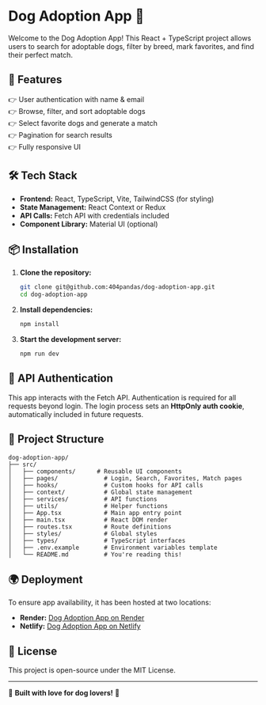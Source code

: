 # Dog Adoption App 🐶

Welcome to the Dog Adoption App! This React + TypeScript project allows users to search for adoptable dogs, filter by breed, mark favorites, and find their perfect match.

## 🚀 Features

👉 User authentication with name & email  
👉 Browse, filter, and sort adoptable dogs  
👉 Select favorite dogs and generate a match  
👉 Pagination for search results  
👉 Fully responsive UI

## 🛠️ Tech Stack

- **Frontend:** React, TypeScript, Vite, TailwindCSS (for styling)
- **State Management:** React Context or Redux
- **API Calls:** Fetch API with credentials included
- **Component Library:** Material UI (optional)

## 📦 Installation

1. **Clone the repository:**

   ```sh
   git clone git@github.com:404pandas/dog-adoption-app.git
   cd dog-adoption-app
   ```

2. **Install dependencies:**

   ```sh
   npm install
   ```

3. **Start the development server:**
   ```sh
   npm run dev
   ```

## 🔑 API Authentication

This app interacts with the Fetch API. Authentication is required for all requests beyond login. The login process sets an **HttpOnly auth cookie**, automatically included in future requests.

## 📌 Project Structure

```
dog-adoption-app/
├── src/
│   ├── components/      # Reusable UI components
│   ├── pages/             # Login, Search, Favorites, Match pages
│   ├── hooks/             # Custom hooks for API calls
│   ├── context/           # Global state management
│   ├── services/          # API functions
│   ├── utils/             # Helper functions
│   ├── App.tsx            # Main app entry point
│   ├── main.tsx           # React DOM render
│   ├── routes.tsx         # Route definitions
│   ├── styles/            # Global styles
│   ├── types/             # TypeScript interfaces
│   ├── .env.example       # Environment variables template
│   └── README.md          # You're reading this!
```

## 🌍 Deployment

To ensure app availability, it has been hosted at two locations:

- **Render:** [Dog Adoption App on Render](https://dog-adoption-app-pztt.onrender.com/)
- **Netlify:** [Dog Adoption App on Netlify](https://dog-adoption-app-fetch.netlify.app/)

## 💜 License

This project is open-source under the MIT License.

---

🐾 **Built with love for dog lovers!** 🐾

<!-- Correct:
https://frontend-take-home-service.fetch.com/dogs/search?breeds=Basenji&breeds=Beagle&size=25&sort=breed:asc&from=25

Incorrect:
https://frontend-take-home-service.fetch.com/dogs/search?breeds=Basenji,Beagle&size=25&sort=breed:asc&from=25
https://frontend-take-home-service.fetch.com/dogs/search?breeds=Basenji%2CBeagle&size=25&sort=breed:asc&from=25
https://frontend-take-home-service.fetch.com/dogs/search?breeds=Basenji%26Beagle&size=25&sort=breed:asc&from=25
https://frontend-take-home-service.fetch.com/dogs/search?breeds=Basenji%2CBeagle%2CBulldog&size=25&sort=breed:asc&from=25 -->
